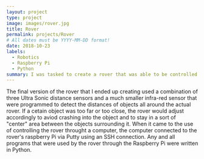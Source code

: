 ```yaml
---
layout: project
type: project
image: images/rover.jpg
title: Rover
permalink: projects/Rover
# All dates must be YYYY-MM-DD format!
date: 2018-10-23
labels:
  - Robotics
  - Raspberry Pi
  - Python
summary: I was tasked to create a rover that was able to be controlled through the use of a computer and that could also be autonomous.
---
```


  The final version of the rover that I ended up creating used a combination of three Ultra Sonic distance sensors and a much smaller infra-red sensor that were programmed to detect the distances of objects all around the actual rover. If a cetain object was too far or too close, the rover would adjust accordingly to aviod crashing into the object and to stay in a sort of "center" area between the objects surrounding it.
  When it came to the use of controlling the rover throught a computer, the computer connected to the rover's raspberry Pi via Putty using an SSH connection. Any and all programs that were used by the rover through the Raspberry Pi were written in Python.
